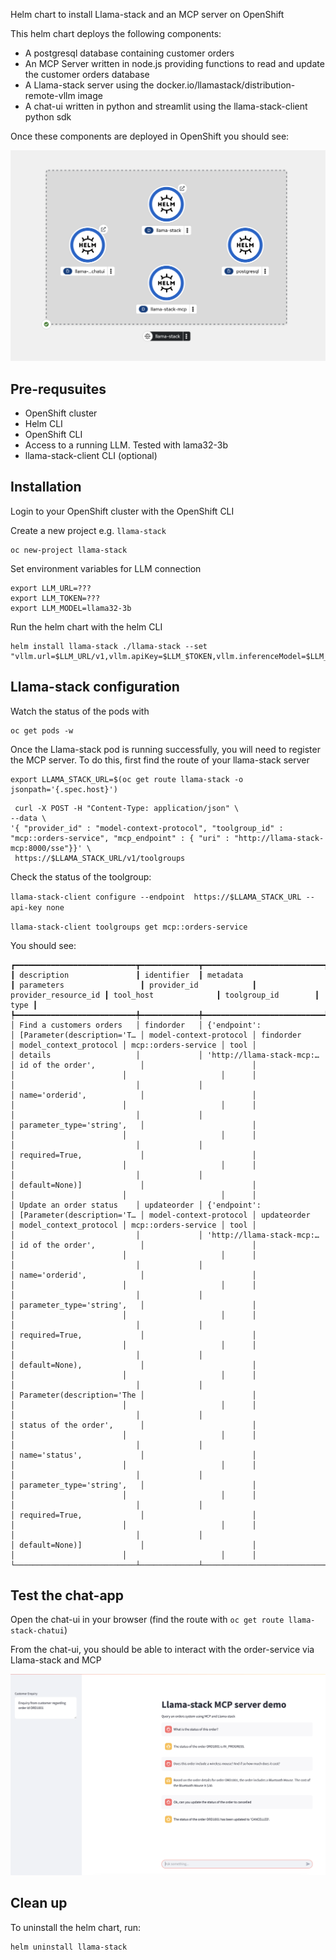 Helm chart to install Llama-stack and an MCP server on OpenShift

This helm chart deploys the following components:

* A postgresql database containing customer orders
* An MCP Server written in node.js providing functions to read and update the customer orders database
* A Llama-stack server using the docker.io/llamastack/distribution-remote-vllm image
* A chat-ui written in python and streamlit using the llama-stack-client python sdk

Once these components are deployed in OpenShift you should see:

![openshift](./assets/openshift.png)

## Pre-requsuites

* OpenShift cluster 
* Helm CLI
* OpenShift CLI
* Access to a running LLM.  Tested with lama32-3b
* llama-stack-client CLI (optional)

## Installation

Login to your OpenShift cluster with the OpenShift CLI

Create a new project e.g. `llama-stack`

```
oc new-project llama-stack
```

Set environment variables for LLM connection

```
export LLM_URL=???
export LLM_TOKEN=???
export LLM_MODEL=llama32-3b
```

Run the helm chart with the helm CLI

```
helm install llama-stack ./llama-stack --set "vllm.url=$LLM_URL/v1,vllm.apiKey=$LLM_$TOKEN,vllm.inferenceModel=$LLM_MODEL"
```

## Llama-stack configuration

Watch the status of the pods with

```
oc get pods -w
```

Once the Llama-stack pod is running successfully, you will need to register the MCP server.  To do this, first find the route of your llama-stack server

```
export LLAMA_STACK_URL=$(oc get route llama-stack -o jsonpath='{.spec.host}')
```

```
 curl -X POST -H "Content-Type: application/json" \
--data \
'{ "provider_id" : "model-context-protocol", "toolgroup_id" : "mcp::orders-service", "mcp_endpoint" : { "uri" : "http://llama-stack-mcp:8000/sse"}}' \
 https://$LLAMA_STACK_URL/v1/toolgroups 
 ```

Check the status of the toolgroup:

`llama-stack-client configure --endpoint  https://$LLAMA_STACK_URL --api-key none`

`llama-stack-client toolgroups get mcp::orders-service`

You should see:

```
┏━━━━━━━━━━━━━━━━━━━━━━━━━━━┳━━━━━━━━━━━━━┳━━━━━━━━━━━━━━━━━━━━━━━━━━━┳━━━━━━━━━━━━━━━━━━━━━━━━━━━━┳━━━━━━━━━━━━━━━━━━━━━━━━┳━━━━━━━━━━━━━━━━━━━━━━┳━━━━━━━━━━━━━━━━━━━━━━━━┳━━━━━━━━━━━━━━━━━━━━━┳━━━━━━┓
┃ description               ┃ identifier  ┃ metadata                  ┃ parameters                 ┃ provider_id            ┃ provider_resource_id ┃ tool_host              ┃ toolgroup_id        ┃ type ┃
┡━━━━━━━━━━━━━━━━━━━━━━━━━━━╇━━━━━━━━━━━━━╇━━━━━━━━━━━━━━━━━━━━━━━━━━━╇━━━━━━━━━━━━━━━━━━━━━━━━━━━━╇━━━━━━━━━━━━━━━━━━━━━━━━╇━━━━━━━━━━━━━━━━━━━━━━╇━━━━━━━━━━━━━━━━━━━━━━━━╇━━━━━━━━━━━━━━━━━━━━━╇━━━━━━┩
│ Find a customers orders   │ findorder   │ {'endpoint':              │ [Parameter(description='T… │ model-context-protocol │ findorder            │ model_context_protocol │ mcp::orders-service │ tool │
│ details                   │             │ 'http://llama-stack-mcp:… │ id of the order',          │                        │                      │                        │                     │      │
│                           │             │                           │ name='orderid',            │                        │                      │                        │                     │      │
│                           │             │                           │ parameter_type='string',   │                        │                      │                        │                     │      │
│                           │             │                           │ required=True,             │                        │                      │                        │                     │      │
│                           │             │                           │ default=None)]             │                        │                      │                        │                     │      │
│ Update an order status    │ updateorder │ {'endpoint':              │ [Parameter(description='T… │ model-context-protocol │ updateorder          │ model_context_protocol │ mcp::orders-service │ tool │
│                           │             │ 'http://llama-stack-mcp:… │ id of the order',          │                        │                      │                        │                     │      │
│                           │             │                           │ name='orderid',            │                        │                      │                        │                     │      │
│                           │             │                           │ parameter_type='string',   │                        │                      │                        │                     │      │
│                           │             │                           │ required=True,             │                        │                      │                        │                     │      │
│                           │             │                           │ default=None),             │                        │                      │                        │                     │      │
│                           │             │                           │ Parameter(description='The │                        │                      │                        │                     │      │
│                           │             │                           │ status of the order',      │                        │                      │                        │                     │      │
│                           │             │                           │ name='status',             │                        │                      │                        │                     │      │
│                           │             │                           │ parameter_type='string',   │                        │                      │                        │                     │      │
│                           │             │                           │ required=True,             │                        │                      │                        │                     │      │
│                           │             │                           │ default=None)]             │                        │                      │                        │                     │      │
└───────────────────────────┴─────────────┴───────────────────────────┴────────────────────────────┴────────────────────────┴──────────────────────┴────────────────────────┴─────────────────────┴──────┘
```

## Test the chat-app

Open the chat-ui in your browser (find the route with `oc get route llama-stack-chatui`)

From the chat-ui, you should be able to interact with the order-service via Llama-stack and MCP

![chat-ui](./assets/chat-ui.png)


## Clean up

To uninstall the helm chart, run:

```
helm uninstall llama-stack
```

